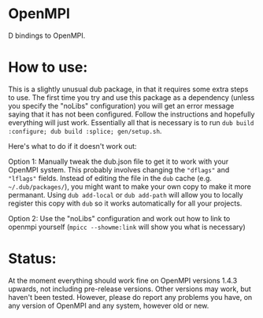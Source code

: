 # OpenMPI
D bindings to OpenMPI.

How to use:
==========
This is a slightly unusual dub package, in that it requires some extra steps to use. The first time you try and use this package as a dependency (unless you specify the "noLibs" configuration) you will get an error message saying that it has not been configured. Follow the instructions and hopefully everything will just work. Essentially all that is necessary is to run ```dub build :configure; dub build :splice; gen/setup.sh```.

Here's what to do if it doesn't work out:

Option 1:
Manually tweak the dub.json file to get it to work with your OpenMPI system. This probably involves changing the ```"dflags"``` and ```"lflags"``` fields. Instead of editing the file in the ```dub``` cache (e.g. ```~/.dub/packages/```), you might want to make your own copy to make it more permanant. Using ```dub add-local``` or ```dub add-path``` will allow you to locally register this copy with ```dub``` so it works automatically for all your projects.

Option 2:
Use the "noLibs" configuration and work out how to link to openmpi yourself (```mpicc --showme:link``` will show you what is necessary)

Status:
=======
At the moment everything should work fine on OpenMPI versions 1.4.3 upwards, not including pre-release versions. Other versions may work, but haven't been tested. However, please do report any problems you have, on any version of OpenMPI and any system, however old or new.
